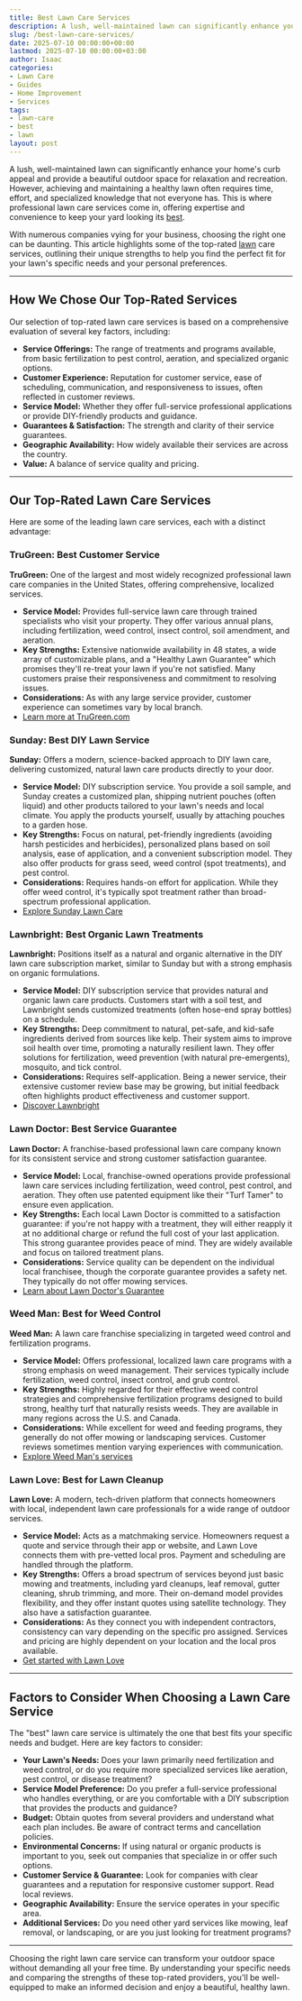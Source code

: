 ```yaml
---
title: Best Lawn Care Services
description: A lush, well-maintained lawn can significantly enhance your home's curb appeal and provide a beautiful outdoor space for relaxation and recreation.
slug: /best-lawn-care-services/
date: 2025-07-10 00:00:00+00:00
lastmod: 2025-07-10 00:00:00+03:00
author: Isaac
categories:
- Lawn Care
- Guides
- Home Improvement
- Services
tags:
- lawn-care
- best
- lawn
layout: post
---
```

A lush, well-maintained lawn can significantly enhance your home's curb appeal and provide a beautiful outdoor space for relaxation and recreation. However, achieving and maintaining a healthy lawn often requires time, effort, and specialized knowledge that not everyone has. This is where professional lawn care services come in, offering expertise and convenience to keep your yard looking its [best](https://pestpolicy.com/best-lawn-care-fertilizer-service/).

With numerous companies vying for your business, choosing the right one can be daunting. This article highlights some of the top-rated [lawn](https://pestpolicy.com/best-lawn-care-service-for-dogs/) care services, outlining their unique strengths to help you find the perfect fit for your lawn's specific needs and your personal preferences.

---

## How We Chose Our Top-Rated Services

Our selection of top-rated lawn care services is based on a comprehensive evaluation of several key factors, including:

* **Service Offerings:** The range of treatments and programs available, from basic fertilization to pest control, aeration, and specialized organic options.
* **Customer Experience:** Reputation for customer service, ease of scheduling, communication, and responsiveness to issues, often reflected in customer reviews.
* **Service Model:** Whether they offer full-service professional applications or provide DIY-friendly products and guidance.
* **Guarantees & Satisfaction:** The strength and clarity of their service guarantees.
* **Geographic Availability:** How widely available their services are across the country.
* **Value:** A balance of service quality and pricing.

---

## Our Top-Rated Lawn Care Services

Here are some of the leading lawn care services, each with a distinct advantage:

### TruGreen: Best Customer Service

**TruGreen:** One of the largest and most widely recognized professional lawn care companies in the United States, offering comprehensive, localized services.

* **Service Model:** Provides full-service lawn care through trained specialists who visit your property. They offer various annual plans, including fertilization, weed control, insect control, soil amendment, and aeration.
* **Key Strengths:** Extensive nationwide availability in 48 states, a wide array of customizable plans, and a "Healthy Lawn Guarantee" which promises they'll re-treat your lawn if you're not satisfied. Many customers praise their responsiveness and commitment to resolving issues.
* **Considerations:** As with any large service provider, customer experience can sometimes vary by local branch.
* [Learn more at TruGreen.com](https://www.trugreen.com/)

### Sunday: Best DIY Lawn Service

**Sunday:** Offers a modern, science-backed approach to DIY lawn care, delivering customized, natural lawn care products directly to your door.

* **Service Model:** DIY subscription service. You provide a soil sample, and Sunday creates a customized plan, shipping nutrient pouches (often liquid) and other products tailored to your lawn's needs and local climate. You apply the products yourself, usually by attaching pouches to a garden hose.
* **Key Strengths:** Focus on natural, pet-friendly ingredients (avoiding harsh pesticides and herbicides), personalized plans based on soil analysis, ease of application, and a convenient subscription model. They also offer products for grass seed, weed control (spot treatments), and pest control.
* **Considerations:** Requires hands-on effort for application. While they offer weed control, it's typically spot treatment rather than broad-spectrum professional application.
* [Explore Sunday Lawn Care](https://www.getsunday.com/)

### Lawnbright: Best Organic Lawn Treatments

**Lawnbright:** Positions itself as a natural and organic alternative in the DIY lawn care subscription market, similar to Sunday but with a strong emphasis on organic formulations.

* **Service Model:** DIY subscription service that provides natural and organic lawn care products. Customers start with a soil test, and Lawnbright sends customized treatments (often hose-end spray bottles) on a schedule.
* **Key Strengths:** Deep commitment to natural, pet-safe, and kid-safe ingredients derived from sources like kelp. Their system aims to improve soil health over time, promoting a naturally resilient lawn. They offer solutions for fertilization, weed prevention (with natural pre-emergents), mosquito, and tick control.
* **Considerations:** Requires self-application. Being a newer service, their extensive customer review base may be growing, but initial feedback often highlights product effectiveness and customer support.
* [Discover Lawnbright](https://getlawnbright.com/)

### Lawn Doctor: Best Service Guarantee

**Lawn Doctor:** A franchise-based professional lawn care company known for its consistent service and strong customer satisfaction guarantee.

* **Service Model:** Local, franchise-owned operations provide professional lawn care services including fertilization, weed control, pest control, and aeration. They often use patented equipment like their "Turf Tamer" to ensure even application.
* **Key Strengths:** Each local Lawn Doctor is committed to a satisfaction guarantee: if you're not happy with a treatment, they will either reapply it at no additional charge or refund the full cost of your last application. This strong guarantee provides peace of mind. They are widely available and focus on tailored treatment plans.
* **Considerations:** Service quality can be dependent on the individual local franchisee, though the corporate guarantee provides a safety net. They typically do not offer mowing services.
* [Learn about Lawn Doctor's Guarantee](https://www.lawndoctor.com/our_guarantee/)

### Weed Man: Best for Weed Control

**Weed Man:** A lawn care franchise specializing in targeted weed control and fertilization programs.

* **Service Model:** Offers professional, localized lawn care programs with a strong emphasis on weed management. Their services typically include fertilization, weed control, insect control, and grub control.
* **Key Strengths:** Highly regarded for their effective weed control strategies and comprehensive fertilization programs designed to build strong, healthy turf that naturally resists weeds. They are available in many regions across the U.S. and Canada.
* **Considerations:** While excellent for weed and feeding programs, they generally do not offer mowing or landscaping services. Customer reviews sometimes mention varying experiences with communication.
* [Explore Weed Man's services](https://weedman.com/programs-and-services/lawn-care)

### Lawn Love: Best for Lawn Cleanup

**Lawn Love:** A modern, tech-driven platform that connects homeowners with local, independent lawn care professionals for a wide range of outdoor services.

* **Service Model:** Acts as a matchmaking service. Homeowners request a quote and service through their app or website, and Lawn Love connects them with pre-vetted local pros. Payment and scheduling are handled through the platform.
* **Key Strengths:** Offers a broad spectrum of services beyond just basic mowing and treatments, including yard cleanups, leaf removal, gutter cleaning, shrub trimming, and more. Their on-demand model provides flexibility, and they offer instant quotes using satellite technology. They also have a satisfaction guarantee.
* **Considerations:** As they connect you with independent contractors, consistency can vary depending on the specific pro assigned. Services and pricing are highly dependent on your location and the local pros available.
* [Get started with Lawn Love](https://lawnlove.com/)

---

## Factors to Consider When Choosing a Lawn Care Service

The "best" lawn care service is ultimately the one that best fits your specific needs and budget. Here are key factors to consider:

* **Your Lawn's Needs:** Does your lawn primarily need fertilization and weed control, or do you require more specialized services like aeration, pest control, or disease treatment?
* **Service Model Preference:** Do you prefer a full-service professional who handles everything, or are you comfortable with a DIY subscription that provides the products and guidance?
* **Budget:** Obtain quotes from several providers and understand what each plan includes. Be aware of contract terms and cancellation policies.
* **Environmental Concerns:** If using natural or organic products is important to you, seek out companies that specialize in or offer such options.
* **Customer Service & Guarantee:** Look for companies with clear guarantees and a reputation for responsive customer support. Read local reviews.
* **Geographic Availability:** Ensure the service operates in your specific area.
* **Additional Services:** Do you need other yard services like mowing, leaf removal, or landscaping, or are you just looking for treatment programs?

---

Choosing the right lawn care service can transform your outdoor space without demanding all your free time. By understanding your specific needs and comparing the strengths of these top-rated providers, you'll be well-equipped to make an informed decision and enjoy a beautiful, healthy lawn.